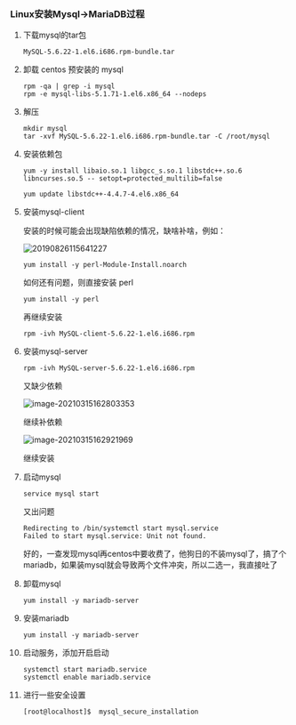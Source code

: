 ### Linux安装Mysql->MariaDB过程

1. 下载mysql的tar包

   ```
   MySQL-5.6.22-1.el6.i686.rpm-bundle.tar
   ```

2. 卸载 centos 预安装的 mysql

   ```
   rpm -qa | grep -i mysql
   rpm -e mysql-libs-5.1.71-1.el6.x86_64 --nodeps
   ```

3. 解压

   ```shell
   mkdir mysql 
   tar -xvf MySQL-5.6.22-1.el6.i686.rpm-bundle.tar -C /root/mysql
   ```

4. 安装依赖包

   ```shell
   yum -y install libaio.so.1 libgcc_s.so.1 libstdc++.so.6 libncurses.so.5 -- setopt=protected_multilib=false 
   
   yum update libstdc++-4.4.7-4.el6.x86_64
   ```

   

5. 安装mysql-client

   安装的时候可能会出现缺陷依赖的情况，缺啥补啥，例如：

   ![20190826115641227](https://happychan.oss-cn-shenzhen.aliyuncs.com/img/20190826115641227.png)

   ```shell
   yum install -y perl-Module-Install.noarch
   ```

   如何还有问题，则直接安装 perl

   ```
   yum install -y perl
   ```

   再继续安装

   ```
   rpm -ivh MySQL-client-5.6.22-1.el6.i686.rpm
   ```

6. 安装mysql-server

   ```
   rpm -ivh MySQL-server-5.6.22-1.el6.i686.rpm
   ```

   又缺少依赖

   ![image-20210315162803353](https://happychan.oss-cn-shenzhen.aliyuncs.com/img/image-20210315162803353.png)

   继续补依赖

   ![image-20210315162921969](https://happychan.oss-cn-shenzhen.aliyuncs.com/img/image-20210315162921969.png)

   继续安装

7. 启动mysql

   ```
   service mysql start
   ```

   又出问题

   ```
   Redirecting to /bin/systemctl start mysql.service
   Failed to start mysql.service: Unit not found.
   ```

   好的，一查发现mysql再centos中要收费了，他狗日的不装mysql了，搞了个mariadb，如果装mysql就会导致两个文件冲突，所以二选一，我直接吐了

8. 卸载mysql

   ```
   yum install -y mariadb-server
   ```

9. 安装mariadb

   ```
   yum install -y mariadb-server
   ```

10. 启动服务，添加开启启动

    ```
    systemctl start mariadb.service
    systemctl enable mariadb.service
    ```

11. 进行一些安全设置

    ```
    [root@localhost]$  mysql_secure_installation
    ```

    